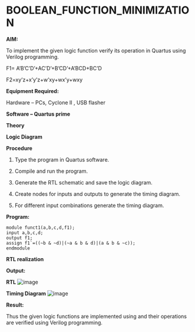 # BOOLEAN_FUNCTION_MINIMIZATION

**AIM:**

To implement the given logic function verify its operation in Quartus using Verilog programming.

F1= A’B’C’D’+AC’D’+B’CD’+A’BCD+BC’D 

F2=xy’z+x’y’z+w’xy+wx’y+wxy

**Equipment Required:**

Hardware – PCs, Cyclone II , USB flasher

**Software – Quartus prime**

**Theory**

**Logic Diagram**

**Procedure**

1.	Type the program in Quartus software.

2.	Compile and run the program.

3.	Generate the RTL schematic and save the logic diagram.

4.	Create nodes for inputs and outputs to generate the timing diagram.

5.	For different input combinations generate the timing diagram.


**Program:**
~~~
module funct1(a,b,c,d,f1);
input a,b,c,d;
output f1;
assign f1`=((~b & ~d)|(~a & b & d)|(a & b & ~c));
endmodule
~~~



**RTL realization**

**Output:**

**RTL**
![image](https://github.com/user-attachments/assets/bb80d248-f437-4cf7-9cb3-e49a71c7985c)

**Timing Diagram**
![image](https://github.com/user-attachments/assets/c5adbe2d-210b-4135-9baa-1b2aaa65470b)

**Result:**

Thus the given logic functions are implemented using and their operations are verified using Verilog programming.

